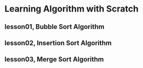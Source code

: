 # Learning Algorithm with Scratch

## lesson01, Bubble Sort Algorithm

## lesson02, Insertion Sort Algorithm

## lesson03, Merge Sort Algorithm

